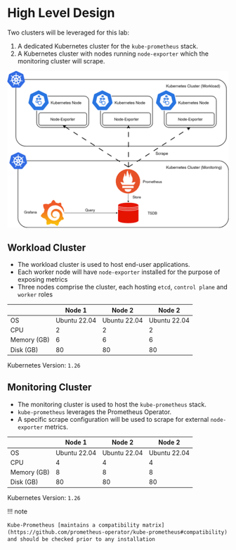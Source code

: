 # High Level Design

Two clusters will be leveraged for this lab:

1. A dedicated Kubernetes cluster for the `kube-prometheus` stack.
2. A Kubernetes cluster with nodes running `node-exporter` which the monitoring cluster will scrape.

![img.png](../Images/prometheus-architecture.png)

## Workload Cluster

* The workload cluster is used to host end-user applications.
* Each worker node will have `node-exporter` installed for the purpose of exposing metrics
* Three nodes comprise the cluster, each hosting `etcd`, `control plane` and `worker` roles

|             | Node 1       | Node 2       | Node 2       |
|-------------|--------------|--------------|--------------|
| OS          | Ubuntu 22.04 | Ubuntu 22.04 | Ubuntu 22.04 |
| CPU         | 2            | 2            | 2            |
| Memory (GB) | 6            | 6            | 6            |
| Disk (GB)   | 80           | 80           | 80           |

Kubernetes Version: `1.26`


## Monitoring Cluster

* The monitoring cluster is used to host the `kube-prometheus` stack.
* `kube-prometheus` leverages the Prometheus Operator.
* A specific scrape configuration will be used to scrape for external `node-exporter` metrics.

|             | Node 1       | Node 2       | Node 2       |
|-------------|--------------|--------------|--------------|
| OS          | Ubuntu 22.04 | Ubuntu 22.04 | Ubuntu 22.04 |
| CPU         | 4            | 4            | 4            |
| Memory (GB) | 8            | 8            | 8            |
| Disk (GB)   | 80           | 80           | 80           |

Kubernetes Version: `1.26`

!!! note

    Kube-Prometheus [maintains a compatibility matrix](https://github.com/prometheus-operator/kube-prometheus#compatibility)
    and should be checked prior to any installation
    